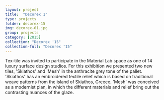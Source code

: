 ```yaml
---
layout: project
title:  "Decorex 1"
type: projects
folder: decorex-15
img: decorex-01.jpg
group: projects
category: [2015]
collection: "Decorex '15"
collection-full: "Decorex '15"
---
```


Tex-tile was invited to participate in the Material Lab space as one of 14 luxury surface design studios. For this exhibition we presented two new tiles, 'Skiathos' and 'Mesh' in the anthracite grey tone of the pallet. 'Skiathos' has an embroidered textile relief which is based on traditional weave patterns from the island of Skiathos, Greece. 'Mesh' was conceived as a modernist plan, in which the different materials and relief bring out the contrasting nuances of the glaze.